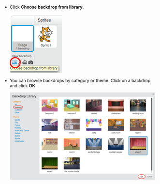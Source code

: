 + Click **Choose backdrop from library**.
    
    ![截圖](images/stage-choose.png)

+ You can browse backdrops by category or theme. Click on a backdrop and click **OK**.
    
    ![截圖](images/backdrop.png)